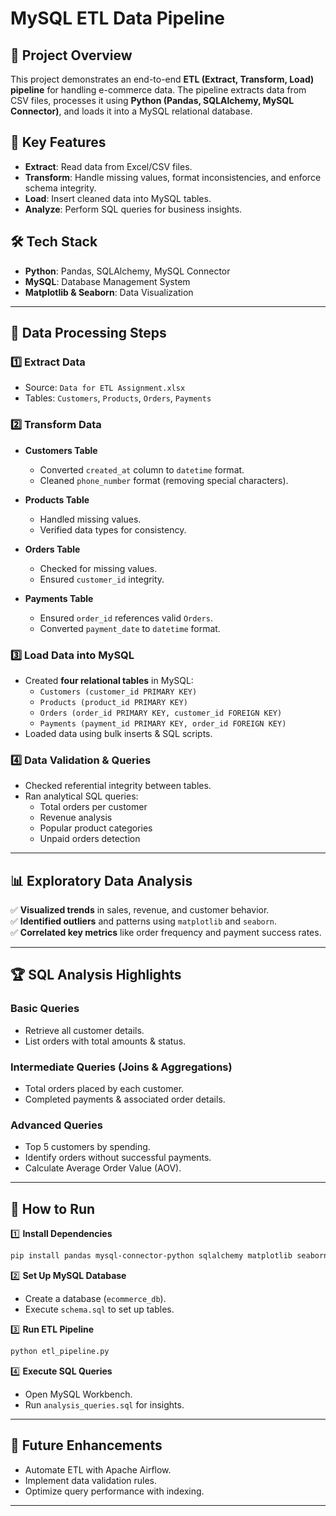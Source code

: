 # MySQL ETL Data Pipeline

## 📌 Project Overview
This project demonstrates an end-to-end **ETL (Extract, Transform, Load) pipeline** for handling e-commerce data. The pipeline extracts data from CSV files, processes it using **Python (Pandas, SQLAlchemy, MySQL Connector)**, and loads it into a MySQL relational database.

## 🚀 Key Features
- **Extract**: Read data from Excel/CSV files.
- **Transform**: Handle missing values, format inconsistencies, and enforce schema integrity.
- **Load**: Insert cleaned data into MySQL tables.
- **Analyze**: Perform SQL queries for business insights.

## 🛠️ Tech Stack
- **Python**: Pandas, SQLAlchemy, MySQL Connector
- **MySQL**: Database Management System
- **Matplotlib & Seaborn**: Data Visualization

---

## 📂 Data Processing Steps

### 1️⃣ Extract Data
- Source: `Data for ETL Assignment.xlsx`
- Tables: `Customers`, `Products`, `Orders`, `Payments`

### 2️⃣ Transform Data
- **Customers Table**
  - Converted `created_at` column to `datetime` format.
  - Cleaned `phone_number` format (removing special characters).

- **Products Table**
  - Handled missing values.
  - Verified data types for consistency.

- **Orders Table**
  - Checked for missing values.
  - Ensured `customer_id` integrity.

- **Payments Table**
  - Ensured `order_id` references valid `Orders`.
  - Converted `payment_date` to `datetime` format.

### 3️⃣ Load Data into MySQL
- Created **four relational tables** in MySQL:
  - `Customers (customer_id PRIMARY KEY)`
  - `Products (product_id PRIMARY KEY)`
  - `Orders (order_id PRIMARY KEY, customer_id FOREIGN KEY)`
  - `Payments (payment_id PRIMARY KEY, order_id FOREIGN KEY)`
- Loaded data using bulk inserts & SQL scripts.

### 4️⃣ Data Validation & Queries
- Checked referential integrity between tables.
- Ran analytical SQL queries:
  - Total orders per customer
  - Revenue analysis
  - Popular product categories
  - Unpaid orders detection

---

## 📊 Exploratory Data Analysis
✅ **Visualized trends** in sales, revenue, and customer behavior.  
✅ **Identified outliers** and patterns using `matplotlib` and `seaborn`.  
✅ **Correlated key metrics** like order frequency and payment success rates.

---

## 🏆 SQL Analysis Highlights
### Basic Queries
- Retrieve all customer details.
- List orders with total amounts & status.

### Intermediate Queries (Joins & Aggregations)
- Total orders placed by each customer.
- Completed payments & associated order details.

### Advanced Queries
- Top 5 customers by spending.
- Identify orders without successful payments.
- Calculate Average Order Value (AOV).

---

## 📜 How to Run
1️⃣ **Install Dependencies**
```bash
pip install pandas mysql-connector-python sqlalchemy matplotlib seaborn
```

2️⃣ **Set Up MySQL Database**
- Create a database (`ecommerce_db`).
- Execute `schema.sql` to set up tables.

3️⃣ **Run ETL Pipeline**
```bash
python etl_pipeline.py
```

4️⃣ **Execute SQL Queries**
- Open MySQL Workbench.
- Run `analysis_queries.sql` for insights.

---

## 🎯 Future Enhancements
- Automate ETL with Apache Airflow.
- Implement data validation rules.
- Optimize query performance with indexing.

---
